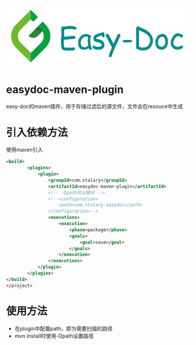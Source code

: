 ![logo](logo.png)
# easydoc-maven-plugin
easy-doc的maven插件，用于存储过滤后的源文件，文件会在resouce中生成


# 引入依赖方法
使用maven引入
```xml
<build>
        <plugins>
            <plugin>
                <groupId>com.stalary</groupId>
                <artifactId>easydoc-maven-plugin</artifactId>
                <!-- -Dpath可以替代 -->
                <!--<configuration>
                    <path>com.stalary.easydoc</path>
                </configuration>-->
                <executions>
                    <execution>
                        <phase>package</phase>
                        <goals>
                            <goal>save</goal>
                        </goals>
                    </execution>
                </executions>
            </plugin>
        </plugins>
</build>
</project>
```

# 使用方法
- 在plugin中配置path，即为需要扫描的路径
- mvn install时使用-Dpath设置路径



